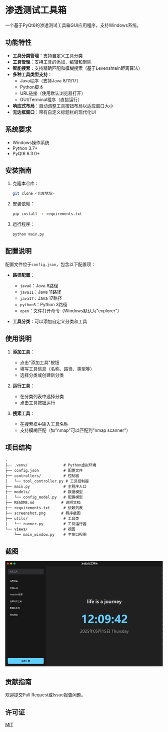 # 渗透测试工具箱

一个基于PyQt6的渗透测试工具箱GUI应用程序，支持Windows系统。

## 功能特性

- **工具分类管理**：支持自定义工具分类
- **工具管理**：支持工具的添加、编辑和删除
- **智能搜索**：支持精确匹配和模糊搜索（基于Levenshtein距离算法）
- **多种工具类型支持**：
  - Java程序（支持Java 8/11/17）
  - Python脚本
  - URL链接（使用默认浏览器打开）
  - GUI/Terminal程序（直接运行）
- **响应式布局**：自动调整工具按钮布局以适应窗口大小
- **无边框窗口**：带有自定义标题栏的现代化UI

## 系统要求

- Windows操作系统
- Python 3.7+
- PyQt6 6.3.0+

## 安装指南

1. 克隆本仓库：
   ```bash
   git clone <仓库地址>
   ```

2. 安装依赖：
   ```bash
   pip install -r requirements.txt
   ```

3. 运行程序：
   ```bash
   python main.py
   ```

## 配置说明

配置文件位于`config.json`，包含以下配置项：

- **路径配置**：
  - `java8`：Java 8路径
  - `java11`：Java 11路径
  - `java17`：Java 17路径
  - `python3`：Python 3路径
  - `open`：文件打开命令（Windows默认为"explorer"）

- **工具分类**：可以添加自定义分类和工具

## 使用说明

1. **添加工具**：
   - 点击"添加工具"按钮
   - 填写工具信息（名称、路径、类型等）
   - 选择分类或创建新分类

2. **运行工具**：
   - 在分类列表中选择分类
   - 点击工具按钮运行

3. **搜索工具**：
   - 在搜索框中输入工具名称
   - 支持模糊匹配（如"nmap"可以匹配到"nmap scanner"）

## 项目结构

```
.
├── .venv/                # Python虚拟环境
├── config.json           # 配置文件
├── controllers/          # 控制器
│   └── tool_controller.py # 工具控制器
├── main.py               # 主程序入口
├── models/               # 数据模型
│   └── config_model.py   # 配置模型
├── README.md            # 说明文档
├── requirements.txt      # 依赖列表
├── screenshot.png       # 程序截图
├── utils/                # 工具类
│   └── runner.py         # 工具运行器
└── views/                # 视图
    └── main_window.py    # 主窗口视图
```

## 截图

![应用截图](screenshot.png)

## 贡献指南

欢迎提交Pull Request或Issue报告问题。

## 许可证

[MIT](LICENSE)
